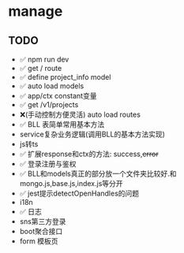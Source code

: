 # manage

## TODO
-  ✅ npm run dev
-  ✅ get / route
-  ✅ define project_info model
-  ✅ auto load models
-  ✅ app/ctx constant变量
-  ✅ get /v1/projects 
-  ❌(手动控制方便灵活) auto load routes
-  ✅ BLL 表简单常用基本方法
-  service复杂业务逻辑(调用BLL的基本方法实现)
-  js转ts
-  ✅ 扩展response和ctx的方法: success,~~error~~
-  ✅ 登录注册与鉴权
-  ✅ BLL和models真正的部分放一个文件夹比较好.和mongo.js,base.js,index.js等分开
-  ✅ jest提示detectOpenHandles的问题
-  i18n
-  ✅ 日志
-  sns第三方登录
-  boot聚合接口
-  form 模板页